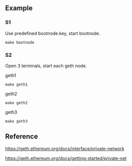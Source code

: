 
## Example

### S1

Use predefined bootnode.key, start bootnode.

```
make bootnode
```

### S2
Open 3 terminals, start each geth node.

geth1

```
make geth1
```

geth2

```
make geth2
```

geth3

```
make geth3
```

## Reference


https://geth.ethereum.org/docs/interface/private-network

https://geth.ethereum.org/docs/getting-started/private-net

